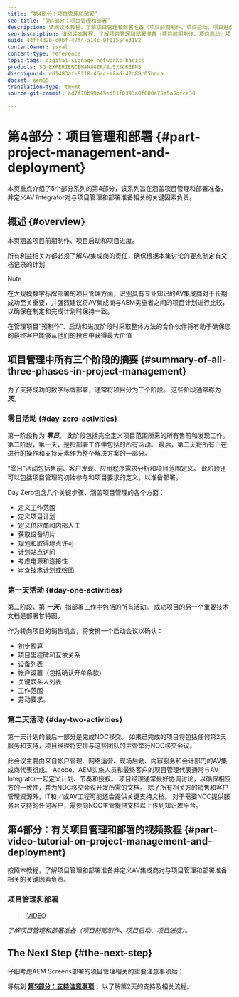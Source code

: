```yaml
---
title: “第4部分：项目管理和部署”
seo-title: “第4部分：项目管理和部署”
description: 请阅读本教程，了解项目管理和部署准备（项目前期制作、项目启动、项目进度）。 此外，了解如何定义项目范围和计划，以及收集有关供应商、内部人工和剪切表的信息。
seo-description: 请阅读本教程，了解项目管理和部署准备（项目前期制作、项目启动、项目进度）。 此外，了解如何定义项目范围和计划，以及收集有关供应商、内部人工和剪切表的信息。
uuid: 44ff4d2b-c9bf-47f4-a14c-9f11554e3182
contentOwner: jsyal
content-type: reference
topic-tags: digital-signage-networks-basics
products: SG_EXPERIENCEMANAGER/6.5/SCREENS
discoiquuid: cd1483af-8118-46ac-a2ad-42d89c05bdca
docset: aem65
translation-type: tm+mt
source-git-commit: ad7f18b99b45ed51f0393a0f608a75e5a5dfca30

---
```



# 第4部分：项目管理和部署 {#part-project-management-and-deployment}

本页重点介绍了5个部分系列的第4部分，该系列旨在涵盖项目管理和部署准备，并定义AV Integrator对与项目管理和部署准备相关的关键因素负责。

## 概述 {#overview}

本页涵盖项目前期制作、项目启动和项目进度。

所有利益相关方都必须了解AV集成商的责任，确保根据本集讨论的要点制定有文档记录的计划

>[!NOTE]
>
>在大规模数字标牌部署的项目管理方面，识别具有专业知识的AV集成商对于长期成功至关重要，并强烈建议将AV集成商与AEM实施者之间的项目计划进行比较，以确保在制定和完成计划时保持一致。
>
>在管理项目“预制作”、启动和进度阶段时采取整体方法的合作伙伴将有助于确保您的最终客户能够从他们的投资中获得最大价值

## 项目管理中所有三个阶段的摘要 {#summary-of-all-three-phases-in-project-management}

为了支持成功的数字标牌部署，通常将项目分为三个阶段。 这些阶段通常称为 ***天***。

### 零日活动 {#day-zero-activities}

第一阶段称为 ***零日***。 此阶段包括完全定义项目范围所需的所有售前和发现工作。 第二阶段，第一天，是指部署工作中包括的所有活动。 最后，第二天将所有正在进行的操作和支持元素作为整个解决方案的一部分。

“零日”活动包括售前、客户发现、应用程序需求分析和项目范围定义。 此阶段还可以包括项目管理的初始参与和项目要求的定义，以准备部署。

Day Zero包含八个关键步骤，涵盖项目管理的各个方面：

* 定义工作范围
* 定义项目计划
* 定义供应商和内部人工
* 获取设备切片
* 规划和取得地点许可
* 计划站点访问
* 考虑电源和连接性
* 审查技术计划或绘图

### 第一天活动 {#day-one-activities}

第二阶段，第 ***一天***，指部署工作中包括的所有活动。 成功项目的另一个重要技术文档是部署甘特图。

作为转向项目的销售机会，将安排一个启动会议以确认：

* 初步预算
* 项目里程碑和互依关系
* 设备列表
* 帐户设置（包括确认开单条款）
* 关键联系人列表
* 工作范围
* 劳动要求。

### 第二天活动 {#day-two-activities}

第一天计划的最后一部分是完成NOC移交。 如果已完成的项目将包括任何第2天服务和支持，项目经理将安排与这些团队的主管举行NOC移交会议。

此会议主要由来自帐户管理、网络运营、现场后勤、内容服务和会计部门的AV集成商代表组成。 Adobe、AEM实施人员和最终客户的项目管理代表通常与AV Integrator一起定义计划、节奏和授权。 项目经理通常最好协调讨论，以确保相应方的一致性，并为NOC移交会议开发所需的文档。 除了所有相关方的销售和客户管理资源外，IT和／或AV工程可能还会提供关键支持文档。 对于需要NOC提供服务台支持的任何客户，需要向NOC主管提供文档以上传到知识库平台。

## 第4部分：有关项目管理和部署的视频教程 {#part-video-tutorial-on-project-management-and-deployment}

按照本教程，了解项目管理和部署准备并定义AV集成商对与项目管理和部署准备相关的关键因素负责。

### 项目管理和部署

>[!VIDEO](https://video.tv.adobe.com/v/28408?captions=chi_hans)

*了解项目管理和部署准备（项目前期制作、项目启动、项目进度）。*

## The Next Step {#the-next-step}

仔细考虑AEM Screens部署的项目管理相关的重要注意事项后；

导航到 **[第5部分：支持注意事项](support-considerations.md)** ，以了解第2天的支持及相关流程。


